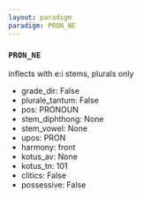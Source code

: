 ```yaml
---
layout: paradigm
paradigm: PRON_NE
---
```

### ` PRON_NE `

inflects with e:i stems, plurals only
* grade_dir: False
* plurale_tantum: False
* pos: PRONOUN
* stem_diphthong: None
* stem_vowel: None
* upos: PRON
* harmony: front
* kotus_av: None
* kotus_tn: 101
* clitics: False
* possessive: False

